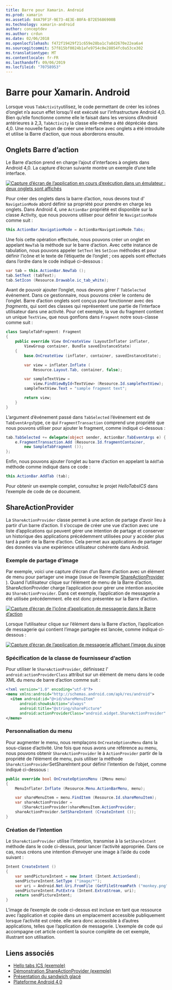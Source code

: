 ```yaml
---
title: Barre pour Xamarin. Android
ms.prod: xamarin
ms.assetid: 84A79F1F-9E73-4E3E-80FA-B72E5686900B
ms.technology: xamarin-android
author: conceptdev
ms.author: crdun
ms.date: 02/06/2018
ms.openlocfilehash: f472f19429f21c659e28ba1c7a8d2670e22ea6a4
ms.sourcegitcommit: 57f815bf0024b1afe9754c0e28054fc0a53ce302
ms.translationtype: MT
ms.contentlocale: fr-FR
ms.lasthandoff: 09/06/2019
ms.locfileid: "70758953"
---
```

# <a name="actionbar-for-xamarinandroid"></a>Barre pour Xamarin. Android

Lorsque vous `TabActivity`utilisez, le code permettant de créer les icônes d’onglet n’a aucun effet lorsqu’il est exécuté sur l’infrastructure Android 4,0. Bien qu’elle fonctionne comme elle le faisait dans les versions d’Android antérieures à 2,3, `TabActivity` la classe elle-même a été dépréciée dans 4,0. Une nouvelle façon de créer une interface avec onglets a été introduite et utilise la Barre d’action, que nous aborderons ensuite.

## <a name="action-bar-tabs"></a>Onglets Barre d’action

Le Barre d’action prend en charge l’ajout d’interfaces à onglets dans Android 4,0.
La capture d’écran suivante montre un exemple d’une telle interface.

[![Capture d’écran de l’application en cours d’exécution dans un émulateur ; deux onglets sont affichés](action-bar-images/25-actionbartabs.png)](action-bar-images/25-actionbartabs.png#lightbox)

Pour créer des onglets dans la barre d’action, nous devons tout d' `NavigationMode` abord définir sa propriété pour prendre en charge les onglets. Dans Android 4, une `ActionBar` propriété est disponible sur la classe Activity, que nous pouvons utiliser pour définir le `NavigationMode` comme suit :

```csharp
this.ActionBar.NavigationMode = ActionBarNavigationMode.Tabs;
```

Une fois cette opération effectuée, nous pouvons créer un onglet en appelant `NewTab` la méthode sur le barre d’action. Avec cette instance de tabulation, nous pouvons appeler `SetText` les `SetIcon` méthodes et pour définir l’icône et le texte de l’étiquette de l’onglet ; ces appels sont effectués dans l’ordre dans le code indiqué ci-dessous :

```csharp
var tab = this.ActionBar.NewTab ();
tab.SetText (tabText);
tab.SetIcon (Resource.Drawable.ic_tab_white);
```

Avant de pouvoir ajouter l’onglet, nous devons gérer l' `TabSelected` événement. Dans ce gestionnaire, nous pouvons créer le contenu de l’onglet. Barre d’action onglets sont conçus pour fonctionner avec des *fragments*, qui sont des classes qui représentent une partie de l’interface utilisateur dans une activité. Pour cet exemple, la vue du fragment contient un unique `TextView`, que nous gonflons dans `Fragment` notre sous-classe comme suit :

```csharp
class SampleTabFragment: Fragment
{           
    public override View OnCreateView (LayoutInflater inflater,
        ViewGroup container, Bundle savedInstanceState)
    {
        base.OnCreateView (inflater, container, savedInstanceState);

        var view = inflater.Inflate (
            Resource.Layout.Tab, container, false);

        var sampleTextView =
            view.FindViewById<TextView> (Resource.Id.sampleTextView);            
        sampleTextView.Text = "sample fragment text";

        return view;
    }
}
```

L’argument d’événement passé dans `TabSelected` l’événement est de `TabEventArgs`type, ce qui `FragmentTransaction` comprend une propriété que nous pouvons utiliser pour ajouter le fragment, comme indiqué ci-dessous :

```csharp
tab.TabSelected += delegate(object sender, ActionBar.TabEventArgs e) {             
    e.FragmentTransaction.Add (Resource.Id.fragmentContainer,
        new SampleTabFragment ());
};
```

Enfin, nous pouvons ajouter l’onglet au barre d’action en appelant la `AddTab` méthode comme indiqué dans ce code :

```csharp
this.ActionBar.AddTab (tab);
```

Pour obtenir un exemple complet, consultez le projet *HelloTabsICS* dans l’exemple de code de ce document.

## <a name="shareactionprovider"></a>ShareActionProvider

La `ShareActionProvider` classe permet à une action de partage d’avoir lieu à partir d’un barre d’action. Il s’occupe de créer une vue d’action avec une liste d’applications qui peuvent gérer une intention de partage et conserver un historique des applications précédemment utilisées pour y accéder plus tard à partir de la Barre d’action. Cela permet aux applications de partager des données via une expérience utilisateur cohérente dans Android.

### <a name="image-sharing-example"></a>Exemple de partage d’image

Par exemple, voici une capture d’écran d’un Barre d’action avec un élément de menu pour partager une image (issue de l’exemple [ShareActionProvider](https://docs.microsoft.com/samples/xamarin/monodroid-samples/shareactionproviderdemo) ). Quand l’utilisateur clique sur l’élément de menu de la Barre d’action, ShareActionProvider charge l’application pour gérer une intention associée au `ShareActionProvider`. Dans cet exemple, l’application de messagerie a été utilisée précédemment. elle est donc présentée sur la Barre d’action.

[![Capture d’écran de l’icône d’application de messagerie dans le Barre d’action](action-bar-images/09-shareactionprovider.png)](action-bar-images/09-shareactionprovider.png#lightbox)

Lorsque l’utilisateur clique sur l’élément dans la Barre d’action, l’application de messagerie qui contient l’image partagée est lancée, comme indiqué ci-dessous :

[![Capture d’écran de l’application de messagerie affichant l’image du singe](action-bar-images/10-messagewithimage.png)](action-bar-images/10-messagewithimage.png#lightbox)

### <a name="specifying-the-action-provider-class"></a>Spécification de la classe de fournisseur d’action

Pour utiliser le `ShareActionProvider`, définissez l' `android:actionProviderClass` attribut sur un élément de menu dans le code XML du menu de barre d’action comme suit :

```xml
<?xml version="1.0" encoding="utf-8"?>
<menu xmlns:android="http://schemas.android.com/apk/res/android">
  <item android:id="@+id/shareMenuItem"
      android:showAsAction="always"
      android:title="@string/sharePicture"
      android:actionProviderClass="android.widget.ShareActionProvider" />
</menu>
```

### <a name="inflating-the-menu"></a>Personnalisation du menu

Pour augmenter le menu, nous remplaçons `OnCreateOptionsMenu` dans la sous-classe d’activité. Une fois que nous avons une référence au menu, nous pouvons obtenir `ShareActionProvider` le à `ActionProvider` partir de la propriété de l’élément de menu, puis utiliser la méthode `ShareActionProvider`SetShareIntent pour définir l’intention de l’objet, comme indiqué ci-dessous :

```csharp
public override bool OnCreateOptionsMenu (IMenu menu)
{
    MenuInflater.Inflate (Resource.Menu.ActionBarMenu, menu);       

    var shareMenuItem = menu.FindItem (Resource.Id.shareMenuItem);           
    var shareActionProvider =
       (ShareActionProvider)shareMenuItem.ActionProvider;
    shareActionProvider.SetShareIntent (CreateIntent ());
}
```

### <a name="creating-the-intent"></a>Création de l’intention

Le `ShareActionProvider` utilise l’intention, transmise à la `SetShareIntent` méthode dans le code ci-dessus, pour lancer l’activité appropriée. Dans ce cas, nous créons une intention d’envoyer une image à l’aide du code suivant :

```csharp
Intent CreateIntent ()
{  
    var sendPictureIntent = new Intent (Intent.ActionSend);
    sendPictureIntent.SetType ("image/*");
    var uri = Android.Net.Uri.FromFile (GetFileStreamPath ("monkey.png"));          
    sendPictureIntent.PutExtra (Intent.ExtraStream, uri);
    return sendPictureIntent;
}
```

L’image de l’exemple de code ci-dessus est incluse en tant que ressource avec l’application et copiée dans un emplacement accessible publiquement lorsque l’activité est créée. elle sera donc accessible à d’autres applications, telles que l’application de messagerie. L’exemple de code qui accompagne cet article contient la source complète de cet exemple, illustrant son utilisation.

## <a name="related-links"></a>Liens associés

- [Hello tabs ICS (exemple)](https://docs.microsoft.com/samples/xamarin/monodroid-samples/hellotabsics)
- [Démonstration ShareActionProvider (exemple)](https://docs.microsoft.com/samples/xamarin/monodroid-samples/shareactionproviderdemo)
- [Présentation du sandwich glacé](http://www.android.com/about/ice-cream-sandwich/)
- [Plateforme Android 4,0](https://developer.android.com/sdk/android-4.0.html)
